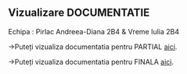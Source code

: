 ## Vizualizare DOCUMENTATIE 
Echipa : 
Pirlac Andreea-Diana 2B4 &
Vreme Iulia 2B4

->Puteți vizualiza documentatia pentru PARTIAL [aici](https://iulica04.github.io/RomanianDrugExplorer/Documentatie.html).

->Puteți vizualiza documentatia pentru FINALA [aici](https://docs.google.com/document/d/1Yxdhd9fqQlxNvFEvOvoO7vEbFi2M2DDkZIcRO0QCArc/edit).
